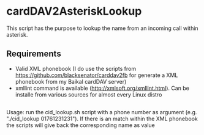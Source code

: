 # cardDAV2AsteriskLookup

This script has the purpose to lookup the name from an incoming call within asterisk.

## Requirements
* Valid XML phonebook (I do use the scripts from https://github.com/blacksenator/carddav2fb for generate a XML phonebook from my Baikal cardDAV server)
* xmllint command is available (http://xmlsoft.org/xmllint.html). Can be installe from various sources for almost every Linux distro

##
Usage: run the cid_lookup.sh script with a phone number as argument (e.g. "./cid_lookup 01761231231"). If there is an match within the XML phonebook the scripts will give back the corresponding name as value
